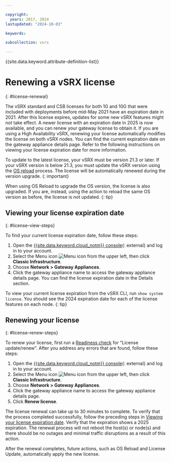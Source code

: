 ```yaml
---

copyright:
  years: 2017, 2024
lastupdated: "2024-10-03"

keywords:

subcollection: vsrx

---
```


{{site.data.keyword.attribute-definition-list}}

# Renewing a vSRX license
{: #license-renewal}

The vSRX standard and CSB licenses for both 1G and 10G that were included with deployments before mid-May 2021 have an expiration date in 2021. After this license expires, updates for some new vSRX features might not take effect. A newer license with an expiration date in 2025 is now available, and you can renew your gateway license to obtain it. If you are using a High Availability vSRX, renewing your license automatically modifies the license on both vSRX nodes. You can find the current expiration date on the gateway appliance details page. Refer to the following instructions on viewing your license expiration date for more information.

To update to the latest license, your vSRX must be version 21.3 or later. If your vSRX version is below 21.3, you must update the vSRX version using the [OS reload](/docs/vsrx?topic=vsrx-reloading-the-os) process. The license will be automatically renewed during the version upgrade.
{: important}

When using OS Reload to upgrade the OS version, the license is also upgraded. If you are, instead, using the action to reload the same OS version as before, the license is not updated.
{: tip}

## Viewing your license expiration date
{: #license-view-steps}

To find your current license expiration date, follow these steps:

1. Open the [{{site.data.keyword.cloud_notm}} console](https://{DomainName}/infrastructure){: external} and log in to your account.
2. Select the Menu icon ![Menu icon](../icons/icon_hamburger.svg) from the upper left, then click **Classic Infrastructure**.
3. Choose **Network > Gateway Appliances**.
4. Click the gateway appliance name to access the gateway appliance details page. You can find the license expiration date in the Details section.

To view your current license expiration from the vSRX CLI, run `show system license`. You should see the 2024 expiration date for each of the license features on each node.
{: tip}

## Renewing your license
{: #license-renew-steps}

To renew your license, first run a [Readiness check](/docs/vsrx?topic=vsrx-vsrx-readiness) for “License update/renew”. After you address any errors that are found, follow these steps:

1. Open the [{{site.data.keyword.cloud_notm}} console](https://{DomainName}/infrastructure){: external} and log in to your account.
1. Select the Menu icon ![Menu icon](../icons/icon_hamburger.svg) from the upper left, then click **Classic Infrastructure**.
1. Choose **Network > Gateway Appliances**.
1. Click the gateway appliance name to access the gateway appliance details page.
1. Click **Renew license**.

The license renewal can take up to 30 minutes to complete. To verify that the process completed successfully, follow the preceding steps in [Viewing your license expiration date](#license-view-steps). Verify that the expiration shows a 2025 expiration. The renewal process will not reboot the host(s) or node(s) and there should be no outages and minimal traffic disruptions as a result of this action.

After the renewal completes, future actions, such as OS Reload and License Update, automatically apply the new license.
